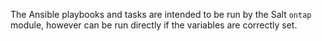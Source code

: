 The Ansible playbooks and tasks are intended to be run by the Salt `ontap` module, however can be run directly if the variables are correctly set.
